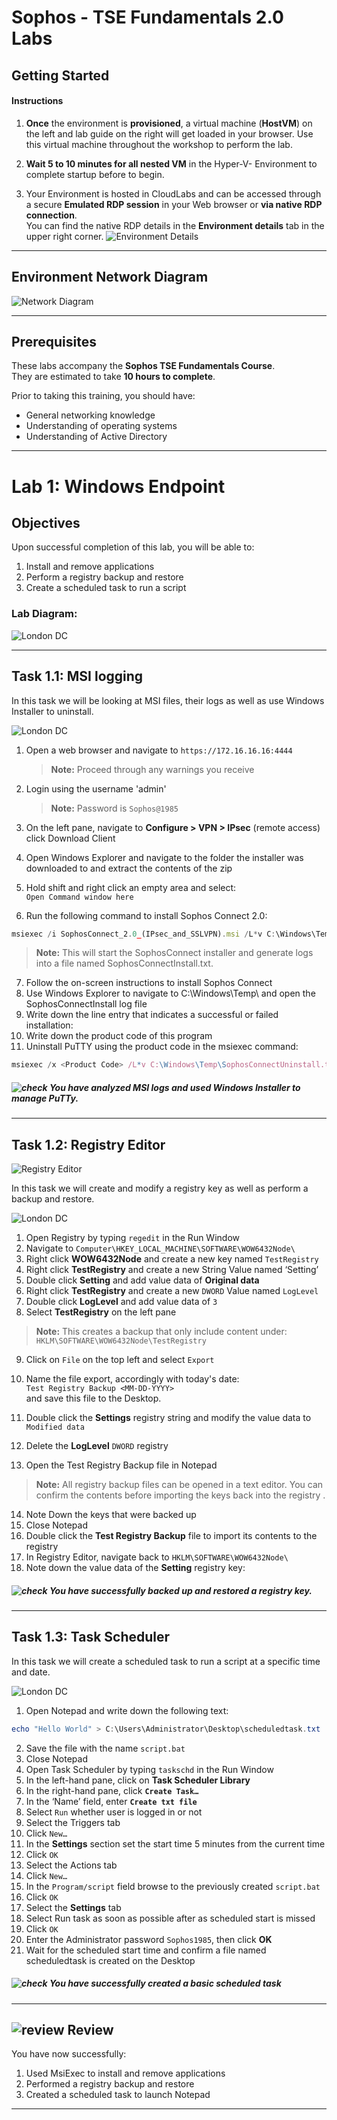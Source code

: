 # **Sophos - TSE Fundamentals 2.0 Labs**
## Getting Started
#### Instructions

1. **Once** the environment is **provisioned**, a virtual machine (**HostVM**) on the left and lab guide on the right will get loaded in your browser. Use this virtual machine throughout the workshop to perform the lab.

2. **Wait 5 to 10 minutes for all nested VM** in the Hyper-V- Environment to complete startup before to begin.

3. Your Environment is hosted in CloudLabs and can be accessed through a secure **Emulated RDP session** in your Web browser or **via native RDP connection**.   
You can find the native RDP details in the **Environment details** tab in the upper right corner. 
![Environment Details ](JPG/Environment%20Details2%20.png)
***

## Environment Network Diagram 

![Network Diagram](JPG/Lab%20Diagram34.png) 

***

## Prerequisites
These labs accompany the **Sophos TSE Fundamentals Course**.   
They are estimated to take **10 hours to complete**.

Prior to taking this training, you should have: 
* General networking knowledge
* Understanding of operating systems
* Understanding of Active Directory



***
# **Lab 1: Windows Endpoint**

## Objectives
Upon successful completion of this lab, you will be able to:

1. Install and remove applications
2. Perform a registry backup and restore
3. Create a scheduled task to run a script

### Lab Diagram:
![London DC](JPG/London%20DC%202.png)

***

## **Task 1.1: MSI logging**

In this task we will be looking at MSI files, their logs as well as use Windows
Installer to uninstall.

![London DC](JPG/London%20DC.png)
1. Open a web browser and navigate to `https://172.16.16.16:4444`

    >**Note:** Proceed through any warnings you receive
2. Login using the username 'admin'

    >**Note:** Password is `Sophos@1985`
    
3. On the left pane, navigate to **Configure > VPN > IPsec** (remote access)    
click Download Client 

4. Open Windows Explorer and navigate to the folder the installer was downloaded to and extract the contents of the zip

5. Hold shift and right click an empty area and select:  
 `Open Command window here`
6. Run the following command to install Sophos Connect 2.0:
```javascript
msiexec /i SophosConnect_2.0_(IPsec_and_SSLVPN).msi /L*v C:\Windows\Temp\SophosConnectInstall.txt
```
 
  >**Note:** This will start the SophosConnect installer and generate logs into a file named SophosConnectInstall.txt.
  
 7. Follow the on-screen instructions to install Sophos Connect
 8. Use Windows Explorer to navigate to C:\Windows\Temp\ and open the SophosConnectInstall log file
 9. Write down the line entry that indicates a successful or failed installation:
 10. Write down the product code of this program
 11. Uninstall PuTTY using the product code in the msiexec command: 
```javascript
msiexec /x <Product Code> /L*v C:\Windows\Temp\SophosConnectUninstall.txt
```

##### ![check](JPG/pngegg%20(1).png) You have analyzed MSI logs and used Windows Installer to manage PuTTy.

***

<div style='page-break-after: always'></div>


## **Task 1.2: Registry Editor**
![Registry Editor](JPG/Regstry_Editor.png)

In this task we will create and modify a registry key as well as perform
a backup and restore.

![London DC](JPG/London%20DC.png)
1. Open Registry by typing <inject key="Suffix" />`regedit` in the Run Window
2. Navigate to `Computer\HKEY_LOCAL_MACHINE\SOFTWARE\WOW6432Node\`
3. Right click **WOW6432Node** and create a new key named `TestRegistry`
4. Right click **TestRegistry** and create a new String Value named ‘Setting’
5. Double click **Setting** and add value data of **Original data**
6. Right click **TestRegistry** and create a new `DWORD` Value named `LogLevel`
7. Double click **LogLevel** and add value data of `3`
8. Select **TestRegistry** on the left pane 
>**Note:** This creates a backup that only include content under:   
`HKLM\SOFTWARE\WOW6432Node\TestRegistry`

9. Click on `File` on the top left and select `Export`
10. Name the file export, accordingly with today's date:  
 `Test Registry Backup <MM-DD-YYYY>`  
 and save this file to the Desktop.

11. Double click the **Settings** registry string and modify the value data to `Modified data`
12. Delete the **LogLevel** `DWORD` registry
13. Open the Test Registry Backup file in Notepad

>**Note:** All registry backup files can be opened in a text editor. You can confirm the contents before importing the keys back into the registry .

14. Note Down the keys that were backed up
15. Close Notepad
16. Double click the **Test Registry Backup** file to import its contents to the registry
17. In Registry Editor, navigate back to `HKLM\SOFTWARE\WOW6432Node\`
18. Note down the value data of the **Setting** registry key: 

##### ![check](JPG/pngegg%20(1).png) You have successfully backed up and restored a registry key.

***

## **Task 1.3: Task Scheduler**
In this task we will create a scheduled task to run a script at a specific time and date.

![London DC](JPG/London%20DC.png)

1. Open Notepad and write down the following text:
```powershell  
echo "Hello World" > C:\Users\Administrator\Desktop\scheduledtask.txt
```
2. Save the file with the name `script.bat`
3. Close Notepad
4. Open Task Scheduler by typing `taskschd` in the Run Window 
5. In the left-hand pane, click on **Task Scheduler Library** 
6. In the right-hand pane, click **`Create Task…`** 
7. In the ‘Name’ field, enter **`Create txt file`** 
8. Select `Run` whether user is logged in or not 
9. Select the Triggers tab 
10. Click `New…` 
11. In the **Settings** section set the start time 5 minutes from the current time 
12. Click `OK` 
13. Select the Actions tab 
14. Click `New…` 
15. In the `Program/script` field browse to the previously created `script.bat` 
16. Click `OK` 
17. Select the **Settings** tab 
18. Select Run task as soon as possible after as scheduled start is missed 
19. Click `OK` 
20. Enter the Administrator password `Sophos1985`, then click **OK** 
21. Wait for the scheduled start time and confirm a file named scheduledtask is created on the Desktop 
  
##### ![check](JPG/pngegg%20(1).png) You have successfully created a basic scheduled task 

***

## ![review](JPG/Review%2048.png) Review  ##

You have now successfully: 
1.	Used MsiExec to install and remove applications 
2.	Performed a registry backup and restore 
3.	Created a scheduled task to launch Notepad 

***




